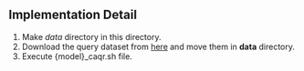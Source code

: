 ## Implementation Detail

1. Make _data_ directory in this directory.
2. Download the query dataset from [here](http://snap.stanford.edu/betae/KG_data.zip) and move them in __data__ directory.
3. Execute {model}_caqr.sh file. 
